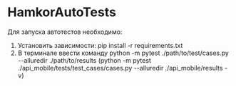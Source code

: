 # HamkorAutoTests

Для запуска автотестов необходимо:
1) Установить зависимости: pip install -r requirements.txt
2) В терминале ввести команду python -m pytest ./path/to/test/cases.py --alluredir ./path/to/results
   (python -m pytest ./api_mobile/tests/test_cases/cases.py --alluredir ./api_mobile/results -v)


